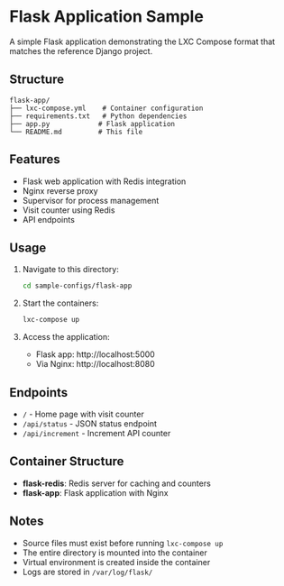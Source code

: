 # Flask Application Sample

A simple Flask application demonstrating the LXC Compose format that matches the reference Django project.

## Structure

```
flask-app/
├── lxc-compose.yml    # Container configuration
├── requirements.txt   # Python dependencies
├── app.py            # Flask application
└── README.md         # This file
```

## Features

- Flask web application with Redis integration
- Nginx reverse proxy
- Supervisor for process management
- Visit counter using Redis
- API endpoints

## Usage

1. Navigate to this directory:
   ```bash
   cd sample-configs/flask-app
   ```

2. Start the containers:
   ```bash
   lxc-compose up
   ```

3. Access the application:
   - Flask app: http://localhost:5000
   - Via Nginx: http://localhost:8080

## Endpoints

- `/` - Home page with visit counter
- `/api/status` - JSON status endpoint
- `/api/increment` - Increment API counter

## Container Structure

- **flask-redis**: Redis server for caching and counters
- **flask-app**: Flask application with Nginx

## Notes

- Source files must exist before running `lxc-compose up`
- The entire directory is mounted into the container
- Virtual environment is created inside the container
- Logs are stored in `/var/log/flask/`